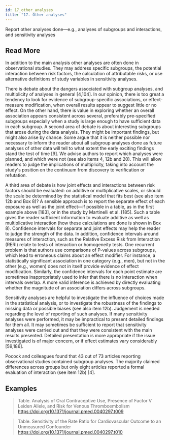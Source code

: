 ```yaml
---
id: 17_other_analyses
title: "17. Other analyses"
---
```

Report other analyses done—e.g., analyses of subgroups and interactions, and sensitivity analyses

## Read More

In addition to the main analysis other analyses are often done in observational studies. They may address specific subgroups, the potential interaction between risk factors, the calculation of attributable risks, or use alternative definitions of study variables in sensitivity analyses.

There is debate about the dangers associated with subgroup analyses, and multiplicity of analyses in general [4,104]. In our opinion, there is too great a tendency to look for evidence of subgroup-specific associations, or effect-measure modification, when overall results appear to suggest little or no effect. On the other hand, there is value in exploring whether an overall association appears consistent across several, preferably pre-specified subgroups especially when a study is large enough to have sufficient data in each subgroup. A second area of debate is about interesting subgroups that arose during the data analysis. They might be important findings, but might also arise by chance. Some argue that it is neither possible nor necessary to inform the reader about all subgroup analyses done as future analyses of other data will tell to what extent the early exciting findings stand the test of time [9]. We advise authors to report which analyses were planned, and which were not (see also items 4, 12b and 20). This will allow readers to judge the implications of multiplicity, taking into account the study's position on the continuum from discovery to verification or refutation.

A third area of debate is how joint effects and interactions between risk factors should be evaluated: on additive or multiplicative scales, or should the scale be determined by the statistical model that fits best (see also item 12b and Box 8)? A sensible approach is to report the separate effect of each exposure as well as the joint effect—if possible in a table, as in the first example above [183], or in the study by Martinelli et al. [185]. Such a table gives the reader sufficient information to evaluate additive as well as multiplicative interaction (how these calculations are done is shown in Box 8). Confidence intervals for separate and joint effects may help the reader to judge the strength of the data. In addition, confidence intervals around measures of interaction, such as the Relative Excess Risk from Interaction (RERI) relate to tests of interaction or homogeneity tests. One recurrent problem is that authors use comparisons of P-values across subgroups, which lead to erroneous claims about an effect modifier. For instance, a statistically significant association in one category (e.g., men), but not in the other (e.g., women) does not in itself provide evidence of effect modification. Similarly, the confidence intervals for each point estimate are sometimes inappropriately used to infer that there is no interaction when intervals overlap. A more valid inference is achieved by directly evaluating whether the magnitude of an association differs across subgroups.

Sensitivity analyses are helpful to investigate the influence of choices made in the statistical analysis, or to investigate the robustness of the findings to missing data or possible biases (see also item 12b). Judgement is needed regarding the level of reporting of such analyses. If many sensitivity analyses were performed, it may be impractical to present detailed findings for them all. It may sometimes be sufficient to report that sensitivity analyses were carried out and that they were consistent with the main results presented. Detailed presentation is more appropriate if the issue investigated is of major concern, or if effect estimates vary considerably [59,186].

Pocock and colleagues found that 43 out of 73 articles reporting observational studies contained subgroup analyses. The majority claimed differences across groups but only eight articles reported a formal evaluation of interaction (see item 12b) [4].

## Examples

> Table. Analysis of Oral Contraceptive Use, Presence of Factor V Leiden Allele, and Risk for Venous Thromboembolism
https://doi.org/10.1371/journal.pmed.0040297.t009

> Table. Sensitivity of the Rate Ratio for Cardiovascular Outcome to an Unmeasured Confounder https://doi.org/10.1371/journal.pmed.0040297.t010